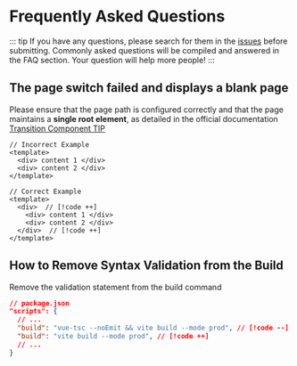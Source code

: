 # Frequently Asked Questions

::: tip
If you have any questions, please search for them in the [issues](https://github.com/chansee97/nova-admin/issues) before submitting. Commonly asked questions will be compiled and answered in the FAQ section. Your question will help more people!
:::

## The page switch failed and displays a blank page

Please ensure that the page path is configured correctly and that the page maintains a **single root element**, as detailed in the official documentation [Transition Component TIP](https://v3.vuejs.org/guide/transitions-overview.html#the-transition-component)

```vue
// Incorrect Example
<template>
  <div> content 1 </div>
  <div> content 2 </div>
</template>

// Correct Example
<template>
  <div>  // [!code ++]
    <div> content 1 </div>
    <div> content 2 </div>
  </div>  // [!code ++]
</template>
```

## How to Remove Syntax Validation from the Build

Remove the validation statement from the build command

```json
// package.json
"scripts": {
  // ...
  "build": "vue-tsc --noEmit && vite build --mode prod", // [!code --]
  "build": "vite build --mode prod", // [!code ++]
  // ...
}
```

